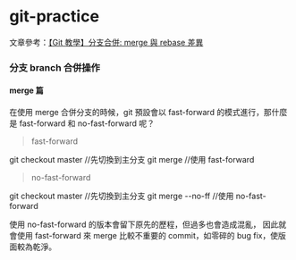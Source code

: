 # git-practice

文章參考：[【Git 教學】分支合併: merge 與 rebase 差異](https://www.maxlist.xyz/2020/05/02/git-merge-rebase/)

### 分支 branch 合併操作

#### merge 篇

在使用 merge 合併分支的時候，git 預設會以 fast-forward 的模式進行，那什麼是 fast-forward 和 no-fast-forward 呢？

> fast-forward

git checkout master //先切換到主分支
git merge <branch> //使用 fast-forward

> no-fast-forward

git checkout master //先切換到主分支
git merge <branch> --no-ff //使用 no-fast-forward

使用 no-fast-forward 的版本會留下原先的歷程，但過多也會造成混亂，
因此就會使用 fast-forward 來 merge 比較不重要的 commit，如零碎的 bug fix，使版面較為乾淨。
